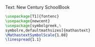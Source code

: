 Text: New Century SchoolBook

```latex
\usepackage[T1]{fontenc}
\usepackage{newcent}
\usepackage[symbolgreek,%
symbolre,defaultmathsizes]{mathastext}
\MathastextSymbolScale{1.08}
\linespread{1.1}

